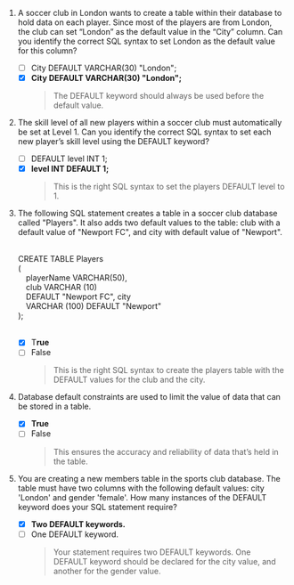 1. A soccer club in London wants to create a table within their database to hold data on each player. Since most of the players are from London, the club can set “London” as the default value in the “City” column. Can you identify the correct SQL syntax to set London as the default value for this column?
    - [ ] City DEFAULT  VARCHAR(30) "London";
    - [x] **City DEFAULT  VARCHAR(30) "London";**
        > The DEFAULT keyword should always be used before the default value.

2. The skill level of all new players within a soccer club must automatically be set at Level 1. Can you identify the correct SQL syntax to set each new player’s skill level using the DEFAULT keyword?
   - [ ] DEFAULT  level  INT  1;
   - [x] **level  INT  DEFAULT  1;**
        > This is the right SQL syntax to set the players DEFAULT level to 1.

3. The following SQL statement creates a table in a soccer club database called "Players". It also adds two default values to the table: club with a default value of "Newport FC", and city with default value of "Newport".<br/>

   <br/>CREATE  TABLE Players<br/>
   (<br/>
   &emsp;playerName VARCHAR(50),<br/>
   &emsp;club VARCHAR (10)<br/>
   &emsp;DEFAULT "Newport FC", city<br/>
   &emsp;VARCHAR (100) DEFAULT "Newport"<br/>
   );<br/><br/>
    - [x] T**rue**
    - [ ] False
        > This is the right SQL syntax to create the players table with the DEFAULT values for the club and the city.

4. Database default constraints are used to limit the value of data that can be stored in a table.
    - [x] **True**
    - [ ] False
        >This ensures the accuracy and reliability of data that’s held in the table.

5. You are creating a new members table in the sports club database. The table must have two columns with the following default values: city 'London' and gender 'female'. How many instances of the DEFAULT keyword does your SQL statement require?
    - [x] **Two DEFAULT keywords.**
    - [ ] One DEFAULT keyword.
        > Your statement requires two DEFAULT keywords. One DEFAULT keyword should be declared for the city value, and another for the gender value.
